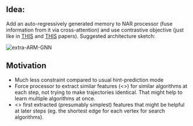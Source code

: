 ## Idea:
Add an auto-regressively generated memory to NAR processor (fuse information from it via cross-attention) and use contrastive objective (just like in [THIS](https://arxiv.org/pdf/2302.10258) and [THIS](https://arxiv.org/pdf/2306.13411) papers). Suggested architecture sketch:

![extra-ARM-GNN](https://github.com/user-attachments/assets/0320d72f-5717-42d9-96ed-f441f93aa2f9)

## Motivation 
* Much less constraint compared to usual hint-prediction mode
* Force processor to extract similar features (<<ideas>>) for similar algorithms at each step, not trying to make trajectories identical. That might help to learn multiple algorithms at once.
* <<Remembers>> first extracted (presumably simplest) features that might be helpful at later steps (eg. the shortest edge for each vertex for search algorithms).
